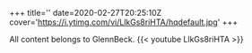 +++
title=''
date=2020-02-27T20:25:10Z
cover='https://i.ytimg.com/vi/LlkGs8riHTA/hqdefault.jpg'
+++

All content belongs to GlennBeck.
{{< youtube LlkGs8riHTA >}}
